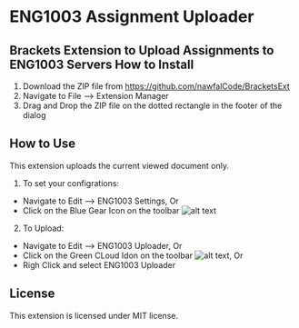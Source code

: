 # ENG1003 Assignment Uploader 
Brackets Extension to Upload Assignments to ENG1003 Servers 
How to Install
---------
1. Download the ZIP file from https://github.com/nawfalCode/BracketsExt
2. Navigate to File --> Extension Manager
3. Drag and Drop the ZIP file on the dotted rectangle in the footer of the dialog

How to Use
-----------
This extension uploads the current viewed document only.

1. To set your configrations:
*  Navigate to Edit --> ENG1003 Settings, Or
*  Click on the Blue Gear Icon on the toolbar  ![alt text](https://raw.githubusercontent.com/nawfalCode/BracketsExt/master/img/settings.png)

2. To Upload:
*  Navigate to Edit --> ENG1003 Uploader, Or
*  Click on the Green CLoud Idon on the toolbar ![alt text](https://raw.githubusercontent.com/nawfalCode/BracketsExt/master/img/upload2.png), Or
*  Righ Click and select ENG1003 Uploader


License
-------
This extension is licensed under MIT license.


